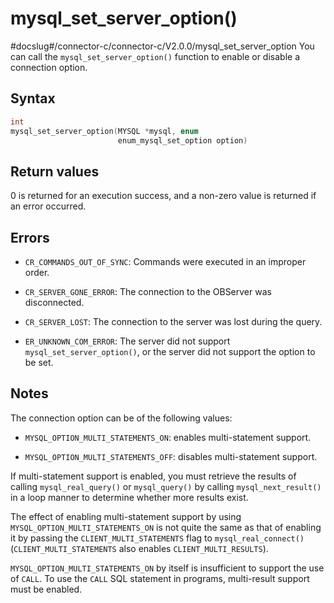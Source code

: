 mysql_set_server_option() 
==============================================
#docslug#/connector-c/connector-c/V2.0.0/mysql_set_server_option
You can call the `mysql_set_server_option()` function to enable or disable a connection option. 

Syntax 
---------------------------

```c
int
mysql_set_server_option(MYSQL *mysql, enum
                        enum_mysql_set_option option)
```



Return values 
----------------------------------

0 is returned for an execution success, and a non-zero value is returned if an error occurred.

Errors 
---------------------------

* `CR_COMMANDS_OUT_OF_SYNC`: Commands were executed in an improper order.

  

* `CR_SERVER_GONE_ERROR`: The connection to the OBServer was disconnected.

  

* `CR_SERVER_LOST`: The connection to the server was lost during the query.

  

* `ER_UNKNOWN_COM_ERROR`: The server did not support `mysql_set_server_option()`, or the server did not support the option to be set.

  




Notes 
--------------------------

The connection option can be of the following values:

* `MYSQL_OPTION_MULTI_STATEMENTS_ON`: enables multi-statement support.

  

* `MYSQL_OPTION_MULTI_STATEMENTS_OFF`: disables multi-statement support.

  




If multi-statement support is enabled, you must retrieve the results of calling `mysql_real_query()` or `mysql_query()` by calling `mysql_next_result()` in a loop manner to determine whether more results exist. 

The effect of enabling multi-statement support by using `MYSQL_OPTION_MULTI_STATEMENTS_ON` is not quite the same as that of enabling it by passing the `CLIENT_MULTI_STATEMENTS` flag to `mysql_real_connect()` (`CLIENT_MULTI_STATEMENTS` also enables `CLIENT_MULTI_RESULTS`). 

`MYSQL_OPTION_MULTI_STATEMENTS_ON` by itself is insufficient to support the use of `CALL`. To use the `CALL` SQL statement in programs, multi-result support must be enabled.
